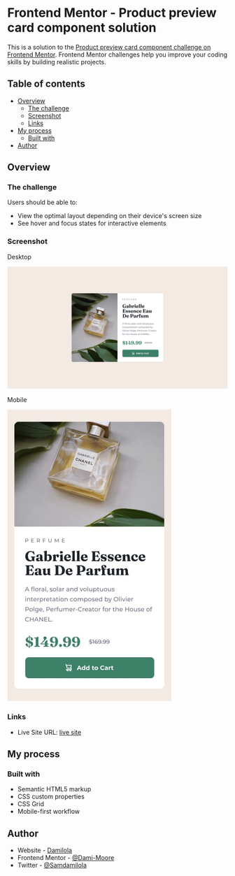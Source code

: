 # Frontend Mentor - Product preview card component solution

This is a solution to the [Product preview card component challenge on Frontend Mentor](https://www.frontendmentor.io/challenges/product-preview-card-component-GO7UmttRfa). Frontend Mentor challenges help you improve your coding skills by building realistic projects. 

## Table of contents

- [Overview](#overview)
  - [The challenge](#the-challenge)
  - [Screenshot](#screenshot)
  - [Links](#links)
- [My process](#my-process)
  - [Built with](#built-with)
- [Author](#author)


## Overview

### The challenge

Users should be able to:

- View the optimal layout depending on their device's screen size
- See hover and focus states for interactive elements

### Screenshot
<p>Desktop</p>
<img src="design/desktop-design.jpg">

<p>Mobile</p>
<img src="design/mobile-design.jpg">

### Links

- Live Site URL: [live site](https://dami-moore.github.io/product-preview-card-component-main/)

## My process

### Built with

- Semantic HTML5 markup
- CSS custom properties
- CSS Grid
- Mobile-first workflow


## Author

- Website - [Damilola](https://dami-moore.github.io/portfolio-website/)
- Frontend Mentor - [@Dami-Moore](https://www.frontendmentor.io/profile/Dami-Moore)
- Twitter - [@Samdamilola](https://twitter.com/Sam_damilola)
